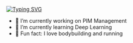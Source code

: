 [![Typing SVG](https://readme-typing-svg.herokuapp.com/?font=Architects+Daughter&color=D79921&size=30&lines=Hey!+It%27s+Ali%20İhsan!;I%27m+a+Developer...;And+I%27m+from+Türkiye)](https://git.io/typing-svg)

- 🔭 I’m currently working on PIM Management
- 🌱 I’m currently learning Deep Learning
- 💪 Fun fact: I love bodybuilding and running
